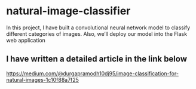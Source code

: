 # natural-image-classifier
In this project, I have built a convolutional neural network  model to classify different categories of images. Also, we’ll deploy our model into the Flask web application 

## I have written a detailed article in the link below 
https://medium.com/@durgapramodh10dj95/image-classification-for-natural-images-1c10f88a7f25
